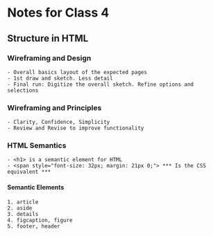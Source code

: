 # Notes for Class 4

## Structure in HTML

### Wireframing and Design

    - Overall basics layout of the expected pages
    - 1st draw and sketch. Less detail
    - Final run: Digitize the overall sketch. Refine options and selections

### Wireframing and Principles

    - Clarity, Confidence, Simplicity
    - Review and Revise to improve functionality

### HTML Semantics

    - <h1> is a semantic element for HTML
    - <span style="font-size: 32px; margin: 21px 0;"> *** Is the CSS equivalent ***

#### Semantic Elements

    1. article
    2. aside
    3. details
    4. figcaption, figure
    5. footer, header
